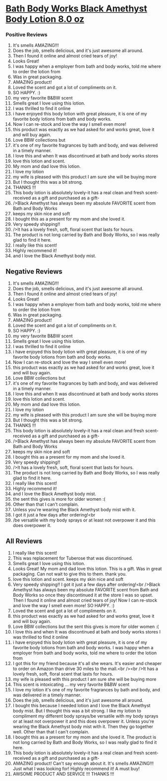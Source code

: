 # [Bath Body Works Black Amethyst Body Lotion 8.0 oz](https://products.checkmycream.com/products/Bath-Body-Works-Black-Amethyst-Body-Lotion-8.0-oz.html)

### Positive Reviews

<ol>
      <li>It&#x27;s smells AMAZING!!!</li>
      <li>Does the job, smells delicious, and it&#x27;s just awesome all around.</li>
      <li>Then I found it online and almost cried tears of joy!</li>
      <li>Looks Great!</li>
      <li>I was happy when a employer from bath and body works, told me where to order the lotion from</li>
      <li>Was in great packaging.</li>
      <li>AMAZING product!</li>
      <li>Loved the scent and got a lot of compliments on it.</li>
      <li>SO HAPPY. :)</li>
      <li>my very favorite B&amp;BW scent</li>
      <li>Smells great I love using this lotion.</li>
      <li>I was thrilled to find it online</li>
      <li>i have enjoyed this body lotion with great pleasure, it is one of my favorite body lotions from bath and body works.</li>
      <li>Now I can re-stock and love the way I smell even more!</li>
      <li>this product was exactly as we had asked for and works great, love it and will buy again.</li>
      <li>Love BBW collections but</li>
      <li>it&#x27;s one of my favorite fragrances by bath and body, and was delivered in a timely manner.</li>
      <li>I love this and when It was discontinued at bath and body works stores</li>
      <li>love this lotion and scent.</li>
      <li>My mom and dad love this lotion.</li>
      <li>I love my lotion</li>
      <li>my wife is pleased with this product I am sure she will be buying more</li>
      <li>But I thought this was a bit strong.</li>
      <li>THANKS !!!</li>
      <li>This body lotion is absolutely lovely-it has a real clean and fresh scent-received as a gift and purchased as a gift-</li>
      <li>/&gt;Black Amethyst has always been my absolute FAVORITE scent from Bath and Body Works</li>
      <li>keeps my skin nice and soft</li>
      <li>I bought this as a present for my mom and she loved it.</li>
      <li>Very speedy shipping!!</li>
      <li>/&gt;It has a lovely fresh, soft, floral scent that lasts for hours.</li>
      <li>The product is not long carried by Bath and Body Works, so I was really glad to find it here.</li>
      <li>I really like this scent!</li>
      <li>Highly recommend it!</li>
      <li>and I love the Black Amethyst body mist.</li>
</ol>


<h2>Negative Reviews</h2>
<ol>
<li> It&#x27;s smells AMAZING!!!</li>
<li> Does the job, smells delicious, and it&#x27;s just awesome all around.</li>
<li> Then I found it online and almost cried tears of joy!</li>
<li> Looks Great!</li>
<li> I was happy when a employer from bath and body works, told me where to order the lotion from</li>
<li> Was in great packaging.</li>
<li> AMAZING product!</li>
<li> Loved the scent and got a lot of compliments on it.</li>
<li> SO HAPPY. :)</li>
<li> my very favorite B&amp;BW scent</li>
<li> Smells great I love using this lotion.</li>
<li> I was thrilled to find it online</li>
<li> i have enjoyed this body lotion with great pleasure, it is one of my favorite body lotions from bath and body works.</li>
<li> Now I can re-stock and love the way I smell even more!</li>
<li> this product was exactly as we had asked for and works great, love it and will buy again.</li>
<li> Love BBW collections but</li>
<li> it&#x27;s one of my favorite fragrances by bath and body, and was delivered in a timely manner.</li>
<li> I love this and when It was discontinued at bath and body works stores</li>
<li> love this lotion and scent.</li>
<li> My mom and dad love this lotion.</li>
<li> I love my lotion</li>
<li> my wife is pleased with this product I am sure she will be buying more</li>
<li> But I thought this was a bit strong.</li>
<li> THANKS !!!</li>
<li> This body lotion is absolutely lovely-it has a real clean and fresh scent-received as a gift and purchased as a gift-</li>
<li> /&gt;Black Amethyst has always been my absolute FAVORITE scent from Bath and Body Works</li>
<li> keeps my skin nice and soft</li>
<li> I bought this as a present for my mom and she loved it.</li>
<li> Very speedy shipping!!</li>
<li> /&gt;It has a lovely fresh, soft, floral scent that lasts for hours.</li>
<li> The product is not long carried by Bath and Body Works, so I was really glad to find it here.</li>
<li> I really like this scent!</li>
<li> Highly recommend it!</li>
<li> and I love the Black Amethyst body mist.</li>
<li> the sent this gives is more for older women :(</li>
<li> Other than that I can&#x27;t complain.</li>
<li> Unless you&#x27;re wearing the Black Amethyst body mist with it.</li>
<li> I got it just a few days after ordering!&lt;br</li>
<li> /be versatile with my body sprays or at least not overpower it and this does overpower it.</li>
</ol>

<h2>All Reviews</h2>

<ol>
    <li> I really like this scent!</li>
    <li> This was replacement for Tuberose that was discontinued.</li>
    <li> Smells great I love using this lotion.</li>
    <li> Looks Great! My mom and dad love this lotion. This is a gift. Was in great packaging. Can not wait to give this to them. thank you.</li>
    <li> love this lotion and scent. keeps my skin nice and soft</li>
    <li> Very speedy shipping!! I got it just a few days after ordering!&lt;br /&gt;Black Amethyst has always been my absolute FAVORITE scent from Bath and Body Works so once they discontinued it at the store I was so upset. Then I found it online and almost cried tears of joy! Now I can re-stock and love the way I smell even more! SO HAPPY. :)</li>
    <li> Loved the scent and got a lot of compliments on it.</li>
    <li> this product was exactly as we had asked for and works great, love it and will buy again.</li>
    <li> Love BBW collections but the sent this gives is more for older women :(</li>
    <li> I love this and when It was discontinued at bath and body works stores I was thrilled to find it online</li>
    <li> i have enjoyed this body lotion with great pleasure, it is one of my favorite body lotions from bath and body works. I was happy when a employer from bath and body works, told me where to order the lotion from</li>
    <li> I got this for my friend because it&#x27;s all she wears.  It&#x27;s easier and cheaper to order on Amazon than drive 30 miles to the mall.&lt;br /&gt;&lt;br /&gt;It has a lovely fresh, soft, floral scent that lasts for hours.</li>
    <li> my wife is pleased with this product I am sure she will be buying more</li>
    <li> This scent is intoxicating ... my very favorite B&amp;BW scent</li>
    <li> I love my lotion it&#x27;s one of my favorite fragrances by bath and body, and was delivered in a timely manner.</li>
    <li> Does the job, smells delicious, and it&#x27;s just awesome all around.</li>
    <li> I bought this because I needed lotion and I love the Black Amethyst body mist. But I thought this was a bit strong. I like my lotion to compliment my different body sprays/be versatile with my body sprays or at least not overpower it and this does overpower it. Unless you&#x27;re wearing the Black Amethyst body mist with it. Then they go together well. Other than that I can&#x27;t complain.</li>
    <li> I bought this as a present for my mom and she loved it. The product is not long carried by Bath and Body Works, so I was really glad to find it here.</li>
    <li> This body lotion is absolutely lovely-it has a real clean and fresh scent-received as a gift and purchased as a gift-</li>
    <li> AMAZING product! Can&#x27;t say enough about it. It&#x27;s smells AMAZING!!! Just what I was looking for! Highly recommend it! A must buy!</li>
    <li> AWSOME PRODUCT AND SERVICE !!! THANKS !!!</li>
</ol>




